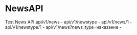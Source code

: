 # NewsAPI
Test News API
api/v1/news - 
api/v1/newstype - 
api/v1/news/1 - 
api/v1/newstype/1 - 
api/v1/news?news_type=наказание - 
